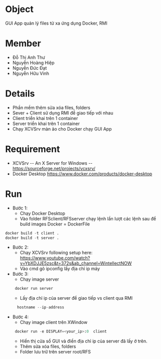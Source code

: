 # Object
  GUI App quản lý files từ xa ứng dụng Docker, RMI
# Member
   * Đỗ Thị Anh Thư
   * Nguyễn Hoàng Hiệp
   * Nguyễn Đức Đạt
   * Nguyễn Hữu Vinh
# Details
  * Phần mềm thêm sửa xóa files, folders
  * Sever + Client sử dụng RMI để giao tiếp với nhau
  * Client triển khai trên 1 container
  * Server triển khai trên 1 container
  * Chạy XCVSrv màn ảo cho Docker chạy GUI App
# Requirement
  * XCVSrv -- An X Server for Windows -- https://sourceforge.net/projects/vcxsrv/
  * Docker Desktop https://www.docker.com/products/docker-desktop
# Run
 * Bước 1: 
   - Chạy Docker Desktop
   - Vào folder RFSclient/RFSserver chạy lệnh lần lượt các lệnh sau để build images Docker = DockerFile
  ```python
docker build -t client .
docker build -t server .
```
* Bước 2: 
  - Chạy XCVSrv following setup here: https://www.youtube.com/watch?v=YbXDJJE5zsc&t=372s&ab_channel=WintellectNOW
  - Vào cmd gõ ipconfig lấy địa chỉ ip máy
* Bước 3: 
  - Chạy image server
   ```python
    docker run server
    ```
  - Lấy địa chỉ ip của server để giao tiếp vs client qua RMI
  ```python
    hostname --ip-address
    ```
 * Bước 4: 
   - Chạy image client trên XWindow
   ```python
    docker run -e DISPLAY=<your_ip>:0  client 
   ```
   - Hiển thị cửa sổ GUI và điền địa chỉ ip của server đã lấy ở trên.
   - Thêm sửa xóa files, folders
   - Folder lưu trữ trên server root/RFS
  


